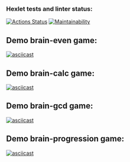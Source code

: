 ### Hexlet tests and linter status:
[![Actions Status](https://github.com/katerinavolkova2609/frontend-project-44/actions/workflows/hexlet-check.yml/badge.svg)](https://github.com/katerinavolkova2609/frontend-project-44/actions)
[![Maintainability](https://api.codeclimate.com/v1/badges/d710b0322b002ea4c5b6/maintainability)](https://codeclimate.com/github/katerinavolkova2609/frontend-project-44/maintainability)

## Demo brain-even game:

[![asciicast](https://asciinema.org/a/RxyCT5KHy93CTVLLxRT32SgAH.svg)](https://asciinema.org/a/RxyCT5KHy93CTVLLxRT32SgAH)

## Demo brain-calc game:

[![asciicast](https://asciinema.org/a/628948.svg)](https://asciinema.org/a/628948)

## Demo brain-gcd game:

[![asciicast](https://asciinema.org/a/628952.svg)](https://asciinema.org/a/628952)

## Demo brain-progression game:

[![asciicast](https://asciinema.org/a/628990.svg)](https://asciinema.org/a/628990)